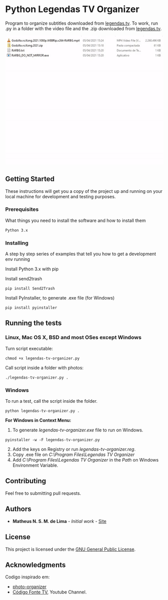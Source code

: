# Python Legendas TV Organizer

Program to organize subtitles downloaded from [legendas.tv](http://legendas.tv). To work, run .py in a folder with the video file and the .zip downloaded from [legendas.tv](http://legendas.tv).

![Python Legendas TV Organizer](sample.gif)

## Getting Started

These instructions will get you a copy of the project up and running on your local machine for development and testing purposes.

### Prerequisites

What things you need to install the software and how to install them

```
Python 3.x
```

### Installing

A step by step series of examples that tell you how to get a development env running

Install Python 3.x with pip

Install send2trash

```
pip install Send2Trash
```

Install PyInstaller, to generate .exe file (for Windows)

```
pip install pyinstaller
```


## Running the tests

### Linux, Mac OS X, BSD and most OSes except Windows
Turn script executable:

```
chmod +x legendas-tv-organizer.py
```

Call script inside a folder with photos:

```
./legendas-tv-organizer.py .
```

### Windows

To run a test, call the script inside the folder.

```
python legendas-tv-organizer.py .
```

**For Windows in Context Menu:**

1. To generate *legendas-tv-organizer.exe* file to run on Windows.

```
pyinstaller -w -F legendas-tv-organizer.py
```

2. Add the keys on Registry or run *legendas-tv-organizer.reg*.
3. Copy .exe file on *C:\Program Files\Legendas TV Organizer*
4. Add *C:\Program Files\Legendas TV Organizer* in the *Path* on Windows Environment Variable.

## Contributing

Feel free to submitting pull requests.

## Authors

* **Matheus N. S. M. de Lima** - *Initial work* - [Site](https://imanasomali.vercel.app)


## License

This project is licensed under the [GNU General Public License](https://opensource.org/licenses/GPL-3.0).

## Acknowledgments

Codigo inspirado em:
* [photo-organizer](https://github.com/gabrielfroes/photo-organizer)
* [Código Fonte TV](https://www.youtube.com/codigofontetv), Youtube Channel.